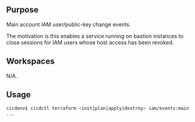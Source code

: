 ## Purpose
Main account IAM user/public-key change events.

The motivation is this enables a service running on bastion instances
to close sessions for IAM users whose host access has been revoked.

## Workspaces
N/A.

## Usage
```bash
cicdenv$ cicdctl terraform <init|plan|apply|destroy> iam/events:main
...
```
